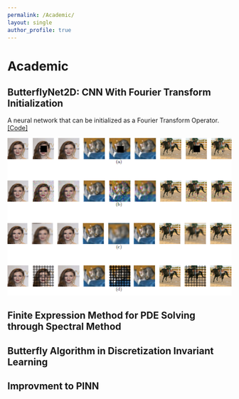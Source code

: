 ```yaml
---
permalink: /Academic/
layout: single
author_profile: true
---
```

# Academic

## ButterflyNet2D: CNN With Fourier Transform Initialization
A neural network that can be initialized as a Fourier Transform Operator.
<a href="https://github.com/Genz17/ButterFlyNet2D">[Code]</a>

![](../assets/images/example.png)


## Finite Expression Method for PDE Solving through Spectral Method

## Butterfly Algorithm in Discretization Invariant Learning

## Improvment to PINN